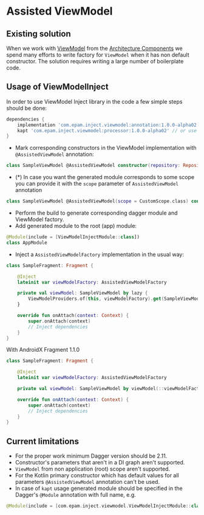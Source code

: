 # Assisted ViewModel

## Existing solution

When we work with [ViewModel](https://developer.android.com/reference/androidx/lifecycle/ViewModel) from the [Architecture Components](https://developer.android.com/topic/libraries/architecture) we spend many efforts to write factory for `ViewModel` when it has non default constructor. The solution requires writing a large number of boilerplate code.

## Usage of ViewModelInject
In order to use ViewModel Inject library in the code a few simple steps should be done:

```groovy
dependencies {
    implementation 'com.epam.inject.viewmodel:annotation:1.0.0-alpha02'
    kapt 'com.epam.inject.viewmodel:processor:1.0.0-alpha02' // or use annotationProcessor
}
```

* Mark corresponding constructors in the ViewModel implementation with `@AssistedViewModel` annotation:

```kotlin
class SampleViewModel @AssistedViewModel constructor(repository: Repository): ViewModel
```
* (*) In case you want the generated module corresponds to some scope you can provide it with the
`scope` parameter of `AssistedViewModel` annotation

```kotlin
class SampleViewModel @AssistedViewModel(scope = CustomScope.class) constructor(repository: Repository): ViewModel
```
* Perform the build to generate corresponding dagger module and ViewModel factory.
* Add generated module to the root (app) module:

```kotlin
@Module(include = [ViewModelInjectModule::class])
class AppModule
```
* Inject a `AssistedViewModelFactory` implementation in the usual way:

```kotlin
class SampleFragment: Fragment {

    @Inject
    lateinit var viewModelFactory: AssistedViewModelFactory

    private val viewModel: SampleViewModel by lazy {
        ViewModelProviders.of(this, viewModelFactory).get(SampleViewModel::class.java)
    }

    override fun onAttach(context: Context) {
        super.onAttach(context)
        // Inject dependencies
    }
}
```

With AndroidX Fragment 1.1.0

```kotlin
class SampleFragment: Fragment {

    @Inject
    lateinit var viewModelFactory: AssistedViewModelFactory

    private val viewModel: SampleViewModel by viewModel(::viewModelFactory)

    override fun onAttach(context: Context) {
        super.onAttach(context)
        // Inject dependencies
    }
}
```

## Current limitations
* For the proper work minimum Dagger version should be 2.11.
* Constructor's parameters that aren't in a DI graph aren't supported.
* `ViewModel` from non application (root) scope aren't supported.
* For the Kotlin primary constructor which has default values for all parameters `@AssistedViewModel` annotation can't be used.
* In case of `kapt` usage generated module should be specified in the Dagger's `@Module` annotation with full name, e.g. 

```kotlin
@Module(include = [com.epam.inject.viewmodel.ViewModelInjectModule::class])
```
